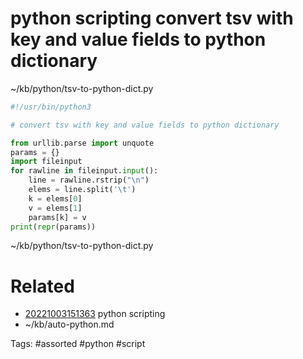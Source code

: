 # python scripting convert tsv with key and value fields to python dictionary
~/kb/python/tsv-to-python-dict.py
```python
#!/usr/bin/python3

# convert tsv with key and value fields to python dictionary

from urllib.parse import unquote
params = {}
import fileinput
for rawline in fileinput.input():
    line = rawline.rstrip("\n")
    elems = line.split('\t')
    k = elems[0]
    v = elems[1]
    params[k] = v
print(repr(params))
```

~/kb/python/tsv-to-python-dict.py
# Related
- [20221003151363](/zet/20221003151363/README.md) python scripting
- ~/kb/auto-python.md

Tags:
    #assorted #python #script
